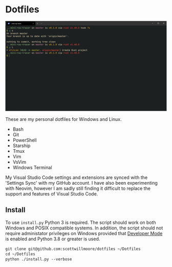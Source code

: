 # Dotfiles

![Screenshot of my personal dotfiles](screenshot.png)

These are my personal dotfiles for Windows and Linux.

-   Bash
-   Git
-   PowerShell
-   Starship
-   Tmux
-   Vim
-   VsVim
-   Windows Terminal

My Visual Studio Code settings and extensions are synced with the 'Settings Sync' with my GitHub account. I have also been experimenting with Neovim, however I am sadly still finding it difficult to replace the support and features of Visual Studio Code.

## Install

To use `install.py` Python 3 is required. The script should work on both Windows and POSIX compatible systems. In addition, the script should not require administator privileges on Windows provided that [Developer Mode](https://docs.microsoft.com/en-us/windows/apps/get-started/enable-your-device-for-development) is enabled and Python 3.8 or greater is used.

```
git clone git@github.com:scottwillmoore/dotfiles ~/Dotfiles
cd ~/Dotfiles
python ./install.py --verbose
```
